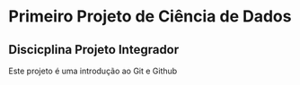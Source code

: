 # Primeiro Projeto de Ciência de Dados 
## Discicplina Projeto Integrador

Este projeto é uma introdução ao Git e Github